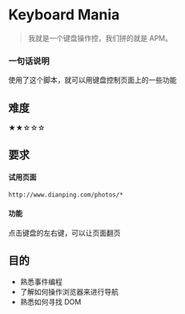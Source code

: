 # Keyboard Mania

> 我就是一个键盘操作控，我们拼的就是 APM。

### 一句话说明

使用了这个脚本，就可以用键盘控制页面上的一些功能

## 难度
★★☆☆☆

## 要求

#### 试用页面

`http://www.dianping.com/photos/*`

#### 功能

点击键盘的左右键，可以让页面翻页

## 目的

- 熟悉事件编程
- 了解如何操作浏览器来进行导航
- 熟悉如何寻找 DOM